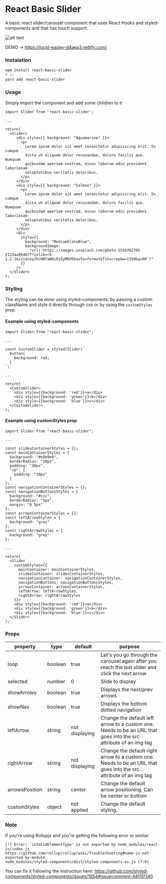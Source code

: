 # React Basic Slider

A basic react slider/carousel component that uses React Hooks and styled-components and that has touch support.

![alt text](https://i.imgur.com/1GXU0BR.png)

DEMO -> https://lucid-easley-d4aea3.netlify.com/

### Instalation

```bash
npm install react-basic-slider
# or
yarn add react-basic-slider
```

### Usage

Simply import the component and add some children to it

```
import Slider from 'react-basic-slider';

...

return(
  <Slider>
     <div style={{ background: "Aquamarine" }}>
       <p>
         Lorem ipsum dolor sit amet consectetur adipisicing elit. In cumque
         dicta ut aliquam dolor recusandae, dolore facilis quo. Numquam
         quibusdam aperiam nostrum, minus laborum odio provident laboriosam
         voluptatibus veritatis doloribus.
       </p>
     </div>
     <div style={{ background: "Salmon" }}>
       <p>
         Lorem ipsum dolor sit amet consectetur adipisicing elit. In cumque
         dicta ut aliquam dolor recusandae, dolore facilis quo. Numquam
         quibusdam aperiam nostrum, minus laborum odio provident laboriosam
         voluptatibus veritatis doloribus.
       </p>
     </div>
     <div
       style={{
         background: "MediumSlateBlue",
         backgroundImage:
           "url('https://images.unsplash.com/photo-1559762705-2123aa9b467f?ixlib=rb-1.2.1&ixid=eyJhcHBfaWQiOjEyMDd9&auto=format&fit=crop&w=1350&q=80')"
       }}
     />
  </Slider>
);
```

### Styling

The styling can be done using styled-components, by passing a custom className and style it directly through css or by using the `customStyles` prop.

#### Example using styled-components

```
import Slider from "react-basic-slider";

...

const CustomSlider = styled(Slider)`
  button{
    background: red;
  }
`;

...

return(
  <CustomSlider>
    <div style={{background: 'red'}}>a</div>
    <div style={{background: 'green'}}>b</div>
    <div style={{background: 'blue'}}>c</div>
  </CustomSlider>
);
```

#### Example using customStyles prop

```
import Slider from "react-basic-slider";

...

const slidesContainerStyles = {};
const mainContainerStyles = {
  background: "#e9e9e9",
  borderRadius: "10px",
  padding: "30px",
  ">p": {
    padding: "10px"
  }
};
const navigationContainerStyles = {};
const navigationButtonsStyles = {
  background: "#ccc",
  borderRadius: "1px",
  margin: "0 5px"
};
const arrowsContainerStyles = {};
const leftArrowStyles = {
  background: "grey"
};
const rightArrowStyles = {
  background: "grey"
};

...

return(
  <Slider
    customStyles={{
      mainContainer: mainContainerStyles,
      slidesContainer: slidesContainerStyles,
      navigationContainer: navigationContainerStyles,
      navigationButtons: navigationButtonsStyles,
      arrowsContainer: arrowsContainerStyles,
      leftArrow: leftArrowStyles,
      rightArrow: rightArrowStyles
    }}>
    <div style={{background: 'red'}}>a</div>
    <div style={{background: 'green'}}>b</div>
    <div style={{background: 'blue'}}>c</div>
  </Slider>
);
```

### Props

| property       | type    | default        | purpose                                                                                                           |
| -------------- | ------- | -------------- | ----------------------------------------------------------------------------------------------------------------- |
| loop           | boolean | true           | Let's you go through the carousel again after you reach the last slider and click the next arrow                  |
| selected       | number  | 0              | Slide to display                                                                                                  |
| showArrows     | boolean | true           | Displays the next/prev arrows                                                                                     |
| showNav        | boolean | true           | Displays the bottom dotted navigation                                                                             |
| leftArrow      | string  | not displaying | Change the default left arrow to a custom one. Needs to be an URL that goes into the src attribute of an img tag  |
| rightArrow     | string  | not displaying | Change the default right arrow to a custom one. Needs to be an URL that goes into the src attribute of an img tag |
| arrowsPosition | string  | center         | Change the default arrow positioning. Can be center or bottom                                                     |
| customStyles   | object  | not applied    | Change the default styling.                                                                                       |

### Note

If you're using Rollupjs and you're getting the following error or similar:

```
[!] Error: 'isValidElementType' is not exported by node_modules/react-is/index.js
https://github.com/rollup/rollup/wiki/Troubleshooting#name-is-not-exported-by-module
node_modules/styled-components/dist/styled-components.es.js (7:9)
```

You can fix it following the instruction here: https://github.com/styled-components/styled-components/issues/1654#issuecomment-441151140
